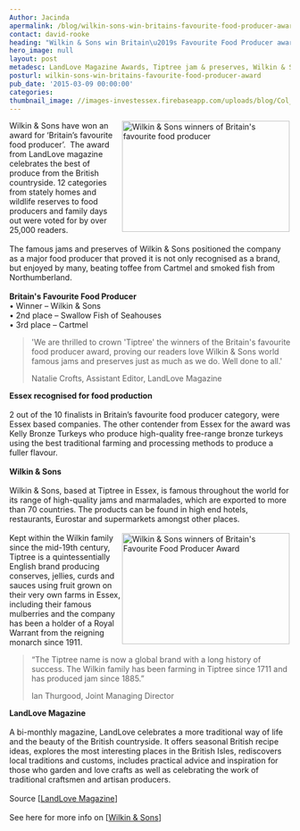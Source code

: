 ```yaml
---
Author: Jacinda
apermalink: /blog/wilkin-sons-win-britains-favourite-food-producer-award
contact: david-rooke
heading: "Wilkin & Sons win Britain\u2019s Favourite Food Producer award"
hero_image: null
layout: post
metadesc: LandLove Magazine Awards, Tiptree jam & preserves, Wilkin & Sons
posturl: wilkin-sons-win-britains-favourite-food-producer-award
pub_date: '2015-03-09 00:00:00'
categories:
thumbnail_image: //images-investessex.firebaseapp.com/uploads/blog/Col_Tiptree_th.jpg
---
```


<p><img alt="Wilkin &amp; Sons winners of Britain's favourite food producer" src="//images-investessex.firebaseapp.com/uploads/blog/Wilkin1.jpg" style="float:right; height:199px; margin-left:2px; margin-right:2px; width:300px"/>Wilkin &amp; Sons have won an award for ‘Britain’s favourite food producer’.  The award from LandLove magazine celebrates the best of produce from the British countryside. 12 categories from stately homes and wildlife reserves to food producers and family days out were voted for by over 25,000 readers.<br/><br/>The famous jams and preserves of Wilkin &amp; Sons positioned the company as a major food producer that proved it is not only recognised as a brand, but enjoyed by many, beating toffee from Cartmel and smoked fish from Northumberland.<br/><br/><strong>Britain's Favourite Food Producer</strong><br/>• Winner – Wilkin &amp; Sons<br/>• 2nd place – Swallow Fish of Seahouses<br/>• 3rd place – Cartmel</p><blockquote><p>'We are thrilled to crown 'Tiptree' the winners of the Britain's favourite food producer award, proving our readers love Wilkin &amp; Sons world famous jams and preserves just as much as we do. Well done to all.'</p><p>Natalie Crofts, Assistant Editor, LandLove Magazine</p></blockquote><p><strong>Essex recognised for food production</strong><br/><br/>2 out of the 10 finalists in Britain’s favourite food producer category, were Essex based companies. The other contender from Essex for the award was Kelly Bronze Turkeys who produce high-quality free-range bronze turkeys using the best traditional farming and processing methods to produce a fuller flavour.<br/><br/><strong>Wilkin &amp; Sons</strong><br/><br/>Wilkin &amp; Sons, based at Tiptree in Essex, is famous throughout the world for its range of high-quality jams and marmalades, which are exported to more than 70 countries. The products can be found in high end hotels, restaurants, Eurostar and supermarkets amongst other places.<br/><br/><img alt="Wilkin &amp; Sons winners of Britain's Favourite Food Producer Award" src="//images-investessex.firebaseapp.com/uploads/blog/Wilkin2.jpg" style="float:right; height:199px; margin-left:2px; margin-right:2px; width:300px"/>Kept within the Wilkin family since the mid-19th century, Tiptree is a quintessentially English brand producing conserves, jellies, curds and sauces using fruit grown on their very own farms in Essex, including their famous mulberries and the company has been a holder of a Royal Warrant from the reigning monarch since 1911.</p><blockquote><p>“The Tiptree name is now a global brand with a long history of success. The Wilkin family has been farming in Tiptree since 1711 and has produced jam since 1885.”</p><p>Ian Thurgood, Joint Managing Director</p></blockquote><p><strong>LandLove Magazine</strong><br/><br/>A bi-monthly magazine, LandLove celebrates a more traditional way of life and the beauty of the British countryside. It offers seasonal British recipe ideas, explores the most interesting places in the British Isles, rediscovers local traditions and customs, includes practical advice and inspiration for those who garden and love crafts as well as celebrating the work of traditional craftsmen and artisan producers.<br/><br/>Source [<a href="http://www.landlove.com/awards#sthash.ixbtD9hf.dpuf" target="_blank">LandLove Magazine</a>]<br/><br/>See here for more info on [<a href="http://www.investessex.co.uk/studies/case-studies/wilkin-sons/" target="_blank">Wilkin &amp; Sons</a>] </p>